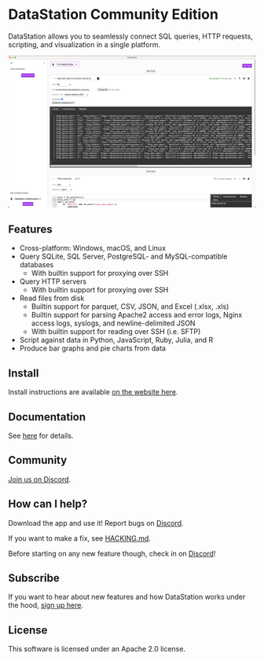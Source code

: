 # DataStation Community Edition

DataStation allows you to seamlessly connect SQL queries, HTTP requests,
scripting, and visualization in a single platform.

![A screenshot of app.datastation.multiprocess.io](./screenshot.png)

## Features

* Cross-platform: Windows, macOS, and Linux
* Query SQLite, SQL Server, PostgreSQL- and MySQL-compatible databases
  * With builtin support for proxying over SSH
* Query HTTP servers
  * With builtin support for proxying over SSH
* Read files from disk
  * Builtin support for parquet, CSV, JSON, and Excel (.xlsx, .xls)
  * Builtin support for parsing Apache2 access and error logs, Nginx access logs, syslogs, and newline-delimited JSON
  * With builtin support for reading over SSH (i.e. SFTP)
* Script against data in Python, JavaScript, Ruby, Julia, and R
* Produce bar graphs and pie charts from data

## Install

Install instructions are available [on the website here](https://datastation.multiprocess.io/docs/installation.html).

## Documentation

See [here](https://datastation.multiprocess.io/docs/) for details.

## Community

[Join us on Discord](https://discord.gg/f2wQBc4bXX).

## How can I help?

Download the app and use it! Report bugs on
[Discord](https://discord.gg/f2wQBc4bXX).

If you want to make a fix, see [HACKING.md](HACKING.md).

Before starting on any new feature though, check in on
[Discord](https://discord.gg/f2wQBc4bXX)!

## Subscribe

If you want to hear about new features and how DataStation works under
the hood, [sign up here](https://forms.gle/wH5fdxrxXwZHoNxk8).

## License

This software is licensed under an Apache 2.0 license.
